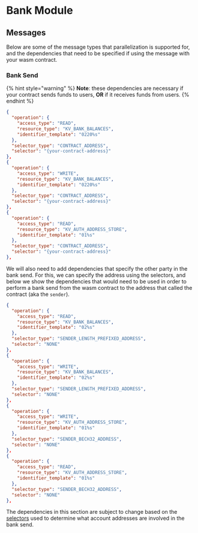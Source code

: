# Bank Module

## Messages

Below are some of the message types that parallelization is supported for, and the dependencies that need to be specified if using the message with your wasm contract.

### Bank Send

{% hint style="warning" %}
**Note**: these dependencies are necessary if your contract sends funds to users, **OR** if it receives funds from users.
{% endhint %}

```json
{
  "operation": {
    "access_type": "READ",
    "resource_type": "KV_BANK_BALANCES",
    "identifier_template": "0220%s"
  },
  "selector_type": "CONTRACT_ADDRESS",
  "selector": "{your-contract-address}"
},
{
  "operation": {
    "access_type": "WRITE",
    "resource_type": "KV_BANK_BALANCES",
    "identifier_template": "0220%s"
  },
  "selector_type": "CONTRACT_ADDRESS",
  "selector": "{your-contract-address}"
},
{
  "operation": {
    "access_type": "READ",
    "resource_type": "KV_AUTH_ADDRESS_STORE",
    "identifier_template": "01%s"
  },
  "selector_type": "CONTRACT_ADDRESS",
  "selector": "{your-contract-address}"
},
```

We will also need to add dependencies that specify the other party in the bank send. For this, we can specify the address using the selectors, and below we show the dependencies that would need to be used in order to perform a bank send from the wasm contract to the address that called the contract (aka the `sender`).

```json
{
  "operation": {
    "access_type": "READ",
    "resource_type": "KV_BANK_BALANCES",
    "identifier_template": "02%s"
  },
  "selector_type": "SENDER_LENGTH_PREFIXED_ADDRESS",
  "selector": "NONE"
},
{
  "operation": {
    "access_type": "WRITE",
    "resource_type": "KV_BANK_BALANCES",
    "identifier_template": "02%s"
  },
  "selector_type": "SENDER_LENGTH_PREFIXED_ADDRESS",
  "selector": "NONE"
},
{
  "operation": {
    "access_type": "WRITE",
    "resource_type": "KV_AUTH_ADDRESS_STORE",
    "identifier_template": "01%s"
  },
  "selector_type": "SENDER_BECH32_ADDRESS",
  "selector": "NONE"
},
{
  "operation": {
    "access_type": "READ",
    "resource_type": "KV_AUTH_ADDRESS_STORE",
    "identifier_template": "01%s"
  },
  "selector_type": "SENDER_BECH32_ADDRESS",
  "selector": "NONE"
},
```

The dependencies in this section are subject to change based on the [selectors](../terminology-and-appendix/selectors.md) used to determine what account addresses are involved in the bank send.
